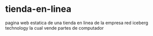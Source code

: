 # tienda-en-linea
pagina web estatica de una tienda en linea de la empresa red iceberg technology la cual vende partes de computador 
